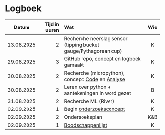 # Logboek
|Datum|Tijd in uuren|Wat|Wie|
|:-:|-:|:-|:-:|
|13.08.2025|2|Recherche neerslag sensor (tipping bucket gauge/Pythagorean cup)|K|
|29.08.2025|3|GitHub repo, [concept](docs/concept.md) en logboek gamaakt|K|
|30.08.2025|2|Recherche (micropython), concept: [Code](concept.md/#Code) en [Analyse](concept.md/#Analyse)|K|
|30.08.2025|2|Leren over python + aantekeningen in word gezet |B|
|31.08.2025|2|Recherche ML (River)|K|
|02.09.2025|1|Begin [onderzoeksconcept](concept.md/#Onderzoek)|K|
|02.09.2025|2|Ondersoeksplan|K&B|
|02.09.2025|1|[Boodschappenlijst](https://github.com/D-A-R-N-O-K/PWS-Weerstation/issues/2)|K|

